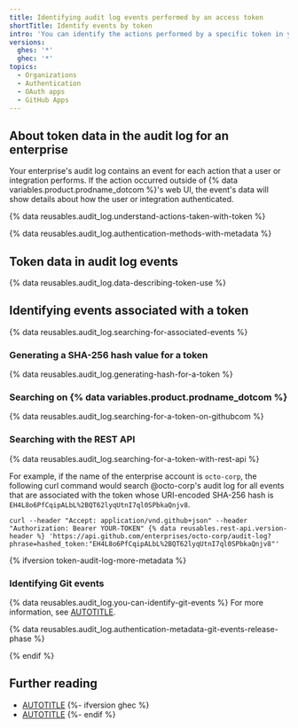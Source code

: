 ```yaml
---
title: Identifying audit log events performed by an access token
shortTitle: Identify events by token
intro: 'You can identify the actions performed by a specific token in your enterprise.'
versions:
  ghes: '*'
  ghec: '*'
topics:
  - Organizations
  - Authentication
  - OAuth apps
  - GitHub Apps
---
```


## About token data in the audit log for an enterprise

Your enterprise's audit log contains an event for each action that a user or integration performs. If the action occurred outside of {% data variables.product.prodname_dotcom %}'s web UI, the event's data will show details about how the user or integration authenticated.

{% data reusables.audit_log.understand-actions-taken-with-token %}

{% data reusables.audit_log.authentication-methods-with-metadata %}

## Token data in audit log events

{% data reusables.audit_log.data-describing-token-use %}

## Identifying events associated with a token

{% data reusables.audit_log.searching-for-associated-events %}

### Generating a SHA-256 hash value for a token

{% data reusables.audit_log.generating-hash-for-a-token %}

### Searching on {% data variables.product.prodname_dotcom %}

{% data reusables.audit_log.searching-for-a-token-on-githubcom %}

### Searching with the REST API

{% data reusables.audit_log.searching-for-a-token-with-rest-api %}

For example, if the name of the enterprise account is `octo-corp`, the following curl command would search @octo-corp's audit log for all events that are associated with the token whose URI-encoded SHA-256 hash is `EH4L8o6PfCqipALbL%2BQT62lyqUtnI7ql0SPbkaQnjv8`.

```shell
curl --header "Accept: application/vnd.github+json" --header "Authorization: Bearer YOUR-TOKEN" {% data reusables.rest-api.version-header %} 'https://api.github.com/enterprises/octo-corp/audit-log?phrase=hashed_token:"EH4L8o6PfCqipALbL%2BQT62lyqUtnI7ql0SPbkaQnjv8"'
```

{% ifversion token-audit-log-more-metadata %}

### Identifying Git events

{% data reusables.audit_log.you-can-identify-git-events %} For more information, see [AUTOTITLE](/admin/monitoring-activity-in-your-enterprise/reviewing-audit-logs-for-your-enterprise/exporting-audit-log-activity-for-your-enterprise#exporting-git-events-data).

{% data reusables.audit_log.authentication-metadata-git-events-release-phase %}

{% endif %}

## Further reading

* [AUTOTITLE](/admin/monitoring-activity-in-your-enterprise/reviewing-audit-logs-for-your-enterprise/using-the-audit-log-api-for-your-enterprise)
{%- ifversion ghec %}
* [AUTOTITLE](/organizations/keeping-your-organization-secure/managing-security-settings-for-your-organization/identifying-audit-log-events-performed-by-an-access-token)
{%- endif %}
